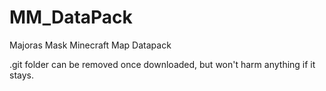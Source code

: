# MM_DataPack
Majoras Mask Minecraft Map Datapack

.git folder can be removed once downloaded, but won't harm anything if it stays.
